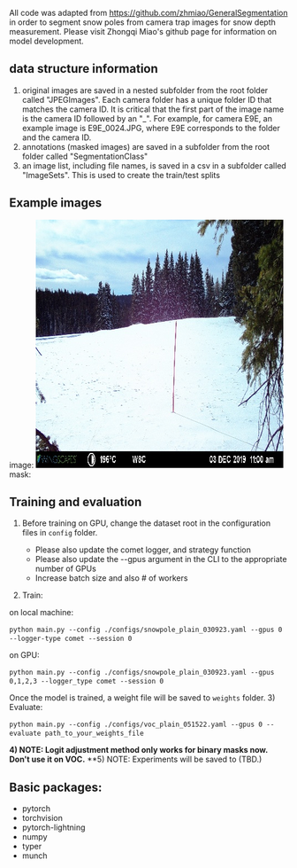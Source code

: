 All code was adapted from https://github.com/zhmiao/GeneralSegmentation in order to segment snow poles from camera trap images for snow depth measurement. Please visit Zhongqi Miao's github page for information on model development. 

## data structure information
1) original images are saved in a nested subfolder from the root folder called "JPEGImages". Each camera folder has a unique folder ID that matches the camera ID. It is critical that the first part of the image name is the camera ID followed by an "_". For example, for camera E9E, an example image is E9E_0024.JPG, where E9E corresponds to the folder and the camera ID. 
2) annotations (masked images) are saved in a subfolder from the root folder called "SegmentationClass"
3) an image list, including file names, is saved in a csv in a subfolder called "ImageSets". This is used to create the train/test splits

## Example images 
image: 
![image](https://github.com/catherine-m-breen/Chapter1/blob/main/example_imgs/W8C_WSCT0134.JPG)
mask:  


## Training and evaluation
1) Before training on GPU, change the dataset root in the configuration files in `config` folder. 
    - Please also update the comet logger, and strategy function
    - Please also update the --gpus argument in the CLI to the appropriate number of GPUs
    - Increase batch size and also # of workers

2) Train: 

on local machine: 
```
python main.py --config ./configs/snowpole_plain_030923.yaml --gpus 0 --logger-type comet --session 0
```

on GPU: 
```
python main.py --config ./configs/snowpole_plain_030923.yaml --gpus 0,1,2,3 --logger_type comet --session 0 
```
Once the model is trained, a weight file will be saved to `weights` folder.
3) Evaluate:
```
python main.py --config ./configs/voc_plain_051522.yaml --gpus 0 --evaluate path_to_your_weights_file
```
**4) NOTE: Logit adjustment method only works for binary masks now. Don't use it on VOC.**
**5) NOTE: Experiments will be saved to (TBD.)

## Basic packages:
- pytorch
- torchvision
- pytorch-lightning
- numpy
- typer
- munch